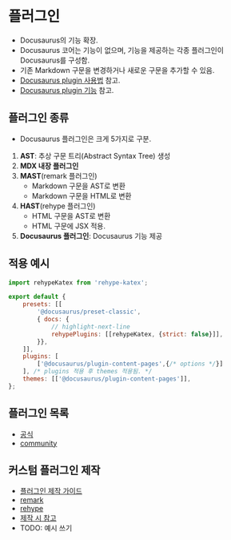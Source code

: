 # 플러그인
* Docusaurus의 기능 확장.
* Docusaurus 코어는 기능이 없으며, 기능을 제공하는 각종 플러그인이 Docusaurus를 구성함.
* 기존 Markdown 구문을 변경하거나 새로운 구문을 추가할 수 있음.
* [Docusaurus plugin 사용법](https://docusaurus.io/docs/using-plugins) 참고.
* [Docusaurus plugin 기능](https://docusaurus.io/docs/markdown-features/plugins) 참고.

## 플러그인 종류
* Docusaurus 플러그인은 크게 5가지로 구분.
1. **AST**: 추상 구문 트리(Abstract Syntax Tree) 생성
2. **MDX 내장 플러그인**
3. **MAST**(remark 플러그인)
   * Markdown 구문을 AST로 변환
   * Markdown 구문을 HTML로 변환
4. **HAST**(rehype 플러그인)
   * HTML 구문을 AST로 변환
   * HTML 구문에 JSX 적용.
5. **Docusaurus 플러그인**: Docusaurus 기능 제공

## 적용 예시
```js title="docusaurus.config.ts"
import rehypeKatex from 'rehype-katex';

export default {
    presets: [[
        '@docusaurus/preset-classic',
        { docs: {
            // highlight-next-line
            rehypePlugins: [[rehypeKatex, {strict: false}]],
        }},
    ]],
    plugins: [ 
        ['@docusaurus/plugin-content-pages',{/* options */}]
    ], /* plugins 적용 후 themes 적용됨. */
    themes: [['@docusaurus/plugin-content-pages']],
};
```

## 플러그인 목록
* [공식](https://docusaurus.io/docs/api/plugins)
* [community](https://docusaurus.io/community/resources#community-plugins)

## 커스텀 플러그인 제작
* [플러그인 제작 가이드](https://docusaurus.io/docs/api/plugin-methods)
* [remark](https://github.com/remarkjs/remark/blob/main/doc/plugins.md#create-plugins)
* [rehype](https://github.com/rehypejs/rehype/blob/main/doc/plugins.md#create-plugins)
* [제작 시 참고](https://docusaurus.io/docs/api/plugin-methods)
* TODO: 예시 쓰기

